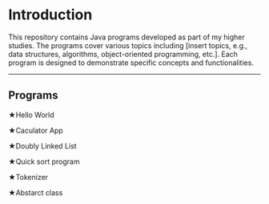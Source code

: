 # Introduction

This repository contains Java programs developed as part of my higher studies. The programs cover various topics including [insert topics, e.g., data structures, algorithms, object-oriented programming, etc.]. Each program is designed to demonstrate specific concepts and functionalities.

<hr/>

## Programs

★Hello World

★Caculator App 

★Doubly Linked List

★Quick sort program

★Tokenizer

★Abstarct class

